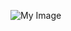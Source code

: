 ![My Image](https://encrypted-tbn0.gstatic.com/images?q=tbn:ANd9GcQoCJ7OpUv50Rdl1Ar9ty_Ypg0oxqnpKOUeug&usqp=CAU)



